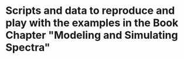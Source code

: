 # Scripts and data to reproduce and play with the examples in the Book Chapter "Modeling and Simulating Spectra"
